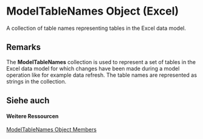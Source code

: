 
# ModelTableNames Object (Excel)

A collection of table names representing tables in the Excel data model. 


## Remarks

The  **ModelTableNames** collection is used to represent a set of tables in the Excel data model for which changes have been made during a model operation like for example data refresh. The table names are represented as strings in the collection.


## Siehe auch


#### Weitere Ressourcen


[ModelTableNames Object Members](http://msdn.microsoft.com/library/e79f2c49-6a54-b4d8-6f99-142d935fca9f%28Office.15%29.aspx)
